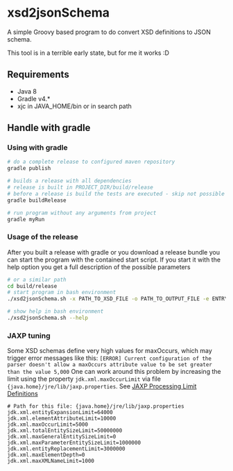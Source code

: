 # xsd2jsonSchema 
A simple Groovy based program to do convert XSD definitions to JSON schema.

This tool is in a terrible early state, but for me it works :D



## Requirements
* Java 8
* Gradle v4.*
* xjc in JAVA_HOME/bin or in search path


## Handle with gradle
### Using with gradle
```bash
# do a complete release to configured maven repository
gradle publish

# builds a release with all dependencies
# release is built in PROJECT_DIR/build/release
# before a release is build the tests are executed - skip not possible
gradle buildRelease

# run program without any arguments from project
gradle myRun
```
### Usage of the release
After you built a release with gradle or you download a release bundle you can start
the program with the contained start script. If you start it with the help option you
get a full description of the possible parameters
```bash
# or a similar path
cd build/release
# start program in bash environment
./xsd2jsonSchema.sh -x PATH_TO_XSD_FILE -o PATH_TO_OUTPUT_FILE -e ENTRY_TYPE_FOR_SERIALIZATION

# show help in bash environment
./xsd2jsonSchema.sh --help
```

### JAXP tuning
Some XSD schemas define very high values for maxOccurs, which may trigger error messages like this:
`[ERROR] Current configuration of the parser doesn't allow a maxOccurs attribute value to be set greater than the value 5,000`
One can work around this problem by increasing the limit using the property `jdk.xml.maxOccurLimit` via file `{java.home}/jre/lib/jaxp.properties`.
See [JAXP Processing Limit Definitions](https://docs.oracle.com/javase/tutorial/jaxp/limits/limits.html)

```properties
# Path for this file: {java.home}/jre/lib/jaxp.properties
jdk.xml.entityExpansionLimit=64000
jdk.xml.elementAttributeLimit=10000
jdk.xml.maxOccurLimit=5000
jdk.xml.totalEntitySizeLimit=50000000
jdk.xml.maxGeneralEntitySizeLimit=0
jdk.xml.maxParameterEntitySizeLimit=1000000
jdk.xml.entityReplacementLimit=3000000
jdk.xml.maxElementDepth=0
jdk.xml.maxXMLNameLimit=1000
```
